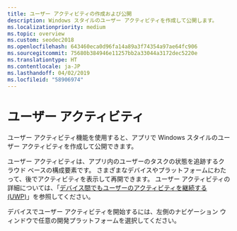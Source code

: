 ```yaml
---
title: ユーザー アクティビティの作成および公開
description: Windows スタイルのユーザー アクティビティを作成して公開します。
ms.localizationpriority: medium
ms.topic: overview
ms.custom: seodec2018
ms.openlocfilehash: 643460eca0d96fa14a89a3f74354a97ae64fc906
ms.sourcegitcommit: 75680b384946e11257bb2a33044a3172dec5220e
ms.translationtype: HT
ms.contentlocale: ja-JP
ms.lasthandoff: 04/02/2019
ms.locfileid: "58906974"
---
```

# <a name="user-activities"></a>ユーザー アクティビティ

ユーザー アクティビティ機能を使用すると、アプリで Windows スタイルのユーザー アクティビティを作成して公開できます。

ユーザー アクティビティは、アプリ内のユーザーのタスクの状態を追跡するクラウド ベースの構成要素です。 さまざまなデバイスやプラットフォームにわたって、後でアクティビティを表示して再開できます。 ユーザー アクティビティの詳細については、「[デバイス間でもユーザーのアクティビティを継続する (UWP)](https://docs.microsoft.com/windows/uwp/launch-resume/useractivities)」を参照してください。

デバイスでユーザー アクティビティを開始するには、左側のナビゲーション ウィンドウで任意の開発プラットフォームを選択してください。